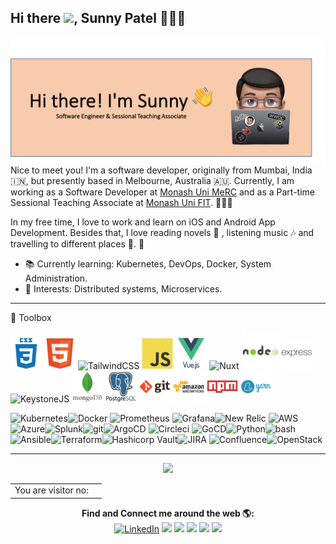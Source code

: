 ## Hi there <img src="https://raw.githubusercontent.com/MartinHeinz/MartinHeinz/master/wave.gif" width="30">, Sunny Patel 👨🏼‍💻
<img align="right" src="https://github.com/sunnythepatel/sunnythepatel/blob/master/Picture%201.png" alt="G'day! I'm Sunny!" /><br><br>


<!--
**sunnypatel7/sunnypatel7** is a ✨ _special_ ✨ repository because its `README.md` (this file) appears on your GitHub profile.


Here are some ideas to get you started:

- 🔭 I’m currently working on ...
- 🌱 I’m currently learning ...
- 👯 I’m looking to collaborate on ...
- 🤔 I’m looking for help with ...
- 💬 Ask me about ...
- 📫 How to reach me: ...
- 😄 Pronouns: ...
- ⚡ Fun fact: ...
-->
---
Nice to meet you! I'm a software developer, originally from Mumbai, India 🇮🇳, but presently based in Melbourne, Australia 🇦🇺. Currently, I am working as a Software Developer at [Monash Uni MeRC](https://www.monash.edu/researchinfrastructure/eresearch?option=com_content&view=article&id=62&Itemid=154) and as a Part-time Sessional Teaching Associate at [Monash Uni FIT](https://www.monash.edu/it). 👨🏼‍💻

In my free time, I love to work and learn on iOS and Android App Development. Besides that, I love reading novels 📖 , listening music 🎶 and travelling to different places 🧳. 🎉

- 📚 Currently learning: Kubernetes, DevOps, Docker, System Administration.
- 🤔 Interests: Distributed systems, Microservices.

---

🧰 Toolbox

<img src="https://github.com/devicons/devicon/blob/master/icons/css3/css3-plain-wordmark.svg" alt="CSS" width="50" height="50"/> <img src="https://github.com/devicons/devicon/blob/master/icons/html5/html5-original.svg" alt="HTML" width="50" height="50"/> <img src="https://cdn.worldvectorlogo.com/logos/tailwindcss.svg" alt="TailwindCSS" width="50" height="50"/> 
<img src="https://github.com/devicons/devicon/blob/master/icons/javascript/javascript-original.svg" alt="JavaScript" width="50" height="50"/> 
<img src="https://github.com/devicons/devicon/blob/master/icons/vuejs/vuejs-original-wordmark.svg" alt="VueJS" width="50" height="50"/> <img src="https://nuxtjs.org/logos/nuxtjs-typo.svg" alt="Nuxt" width="90" height="50"/> 
<img src="https://github.com/devicons/devicon/blob/master/icons/nodejs/nodejs-original-wordmark.svg" alt="NodeJS" width="60" height="60"/>
<img src="https://github.com/devicons/devicon/blob/master/icons/express/express-original-wordmark.svg" alt="ExpressJS" width="50" height="50"/> <img src="https://cdn.worldvectorlogo.com/logos/keystonejs.svg" alt="KeystoneJS" width="50" height="50"/>
<img src="https://github.com/devicons/devicon/blob/master/icons/mongodb/mongodb-original-wordmark.svg" alt="MongoDB" width="50" height="50"/>
<img src="https://github.com/devicons/devicon/blob/master/icons/postgresql/postgresql-original-wordmark.svg" alt="PostgreSQL" width="50" height="50"/>
<img src="https://github.com/devicons/devicon/blob/master/icons/git/git-original-wordmark.svg" alt="Git" width="50" height="50"/>
<img src="https://github.com/devicons/devicon/blob/master/icons/amazonwebservices/amazonwebservices-original-wordmark.svg" alt="AWS" width="50" height="50"/>
<img src="https://github.com/devicons/devicon/blob/master/icons/npm/npm-original-wordmark.svg" alt="npm" width="50" height="50"/> <img src="https://github.com/devicons/devicon/blob/master/icons/yarn/yarn-original-wordmark.svg" alt="yarn" width="50" height="50"/> 

 <img alt="Kubernetes" src="https://img.shields.io/badge/%20-kubernetes-blue?style=flat-square&logo=kubernetes&logoColor=white" /><img alt="Docker" src="https://img.shields.io/badge/-Docker-46a2f1?style=flat-square&logo=docker&logoColor=white" /> <img alt="Prometheus" src="https://img.shields.io/badge/%20-prometheus-orange?style=flat-square&logo=Prometheus&logoColor=white" /> <img alt="Grafana" src="https://img.shields.io/badge/%20-grafana-E34F26?style=flat-square&logo=grafana&logoColor=white" /><img alt="New Relic" src="https://img.shields.io/badge/%20-New%20Relic-bluegreen?style=flat-square&logo=NewRelic&logoColor=white" />  <img alt="AWS" src="https://img.shields.io/badge/%20-Azure-yellow?style=flat-square&logo=Azure&logoColor=white" /> <img alt="Azure" src="https://img.shields.io/badge/%20-aws-blue?style=flat-square&logo=cloud&logoColor=white" /><img alt="Splunk" src="https://img.shields.io/badge/%20-splunk-green?style=flat-square&logo=splunk&logoColor=white" /><img alt="git" src="https://img.shields.io/badge/-Git-F05032?style=flat-square&logo=git&logoColor=white" /><img alt="ArgoCD" src="https://img.shields.io/badge/%20-argocd-orange?style=flat-square&logo=argocd&logoColor=white" /> <img alt="Circleci" src="https://img.shields.io/badge/%20-circleci-black?style=flat-square&logo=circleci&logoColor=white" /> <img alt="GoCD" src="https://img.shields.io/badge/%20-GoCD-black?style=flat-square&logo=gocd&logoColor=white" /><img alt="Python" src="https://img.shields.io/badge/%20-python-blue?style=flat-square&logo=python&logoColor=white" /><img alt="bash" src="https://img.shields.io/badge/%20-bash-blue?style=flat-square&logo=bash&logoColor=white" /><img alt="Ansible" src="https://img.shields.io/badge/%20-ansible-green?style=flat-square&logo=ansible&logoColor=white" /><img alt="Terraform" src="https://img.shields.io/badge/%20-Terraform-blue?style=flat-square&logo=Terraform&logoColor=white" /><img alt="Hashicorp Vault" src="https://img.shields.io/badge/%20-vault-blue?style=flat-square&logo=vault&logoColor=white" /><img alt="JIRA" src="https://img.shields.io/badge/%20-JIRA-blue?style=flat-square&logo=jira&logoColor=white" /> <img alt="Confluence" src="https://img.shields.io/badge/%20-Confluence-blue?style=flat-square&logo=Confluence&logoColor=white" /><img alt="OpenStack" src="https://img.shields.io/badge/%20-OpenStack-blue?style=flat-square&logo=OpenStack&logoColor=white" />

---
<!-- [![Top Langs](https://github-readme-stats.vercel.app/api/top-langs/?username=sunnythepatel&hide=java,html,css&theme=radical)](https://github.com/anuraghazra/github-readme-stats)-->

<p align="center"><img src="https://github-readme-stats.vercel.app/api?username=sunnythepatel&&show_icons=true&title_color=ffffff&icon_color=bb2acf&text_color=daf7dc&bg_color=191919"></p>
<!--<p align="center"><img width="80%" src="https://github-readme-stats.vercel.app/api/top-langs/?username=sunnythepatel&layout=compact&theme=dark" /></p>  -->
<!-- ![Visitor Count](https://profile-counter.glitch.me/sunnythepatel/count.svg) -->

<table align="center">
  <tr>
    <td>You are visitor no:</td>
    <td><img src="https://profile-counter.glitch.me/sunnythepatel/count.svg" alt="" /></td>
  </tr>
</table>

<p align="center">
 <b> Find and Connect me around the web 🌎: </b><br>
<a href="https://www.linkedin.com/in/sunnypatel07/"><img src="https://img.icons8.com/bubbles/50/000000/linkedin.png" alt="LinkedIn"/></a> 
<a href="https://twitter.com/sunnythepatel"><img src="https://img.icons8.com/bubbles/50/000000/twitter.png"/></a> 
<a href="https://www.instagram.com/sunny.patel07/"><img src="https://img.icons8.com/bubbles/50/000000/instagram-new.png"/></a> 
<a href="https://www.facebook.com/sunny.patel07"><img src="https://img.icons8.com/bubbles/50/000000/facebook-new.png"/></a>
<a href="mailto:sunny.patel@hey.com"><img src="https://img.icons8.com/bubbles/50/000000/email.png"/></a>
<a href="https://patelsunny.com"><img src="https://img.icons8.com/bubbles/50/000000/attach-resume-male.png"/></a>
<!-- <a href="https://www.linkedin.com/in/sunnypatel07/">
<img src="https://img.shields.io/badge/-LinkedIn-%233781da" alt="LinkedIn"/></a> 
<a href="https://twitter.com/sunnythepatel">
<img src="https://img.shields.io/badge/-Twitter-%231DA1F2" alt="Twitter" /></a>  
<a href="https://www.instagram.com/sunny.patel07/">
<img src="https://img.shields.io/badge/-Instagram-%23eb13a5" alt="Instagram" /></a> 
<a href="https://www.facebook.com/sunny.patel07">
<img src="https://img.shields.io/badge/-Facebook-%239146FF" alt="Facebook" /></a>  -->
</p>



